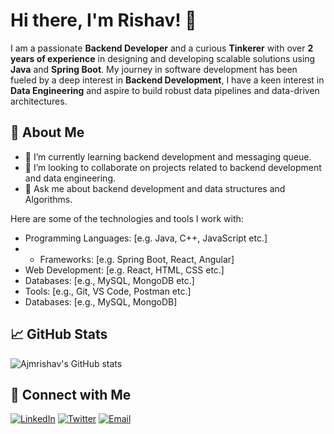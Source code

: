 # Hi there, I'm Rishav! 👋

I am a passionate **Backend Developer** and a curious **Tinkerer** with over **2 years of experience** in designing and developing scalable solutions using **Java** and **Spring Boot**. My journey in software development has been fueled by a deep interest in **Backend Development**, I have a keen interest in **Data Engineering** and aspire to build robust data pipelines and data-driven architectures.

## 🚀 About Me

- 🌱 I’m currently learning backend development and messaging queue.
- 👯 I’m looking to collaborate on projects related to backend development and data engineering.
- 💬 Ask me about backend development and data structures and Algorithms.

Here are some of the technologies and tools I work with:

- Programming Languages: [e.g. Java, C++, JavaScript etc.]
- - Frameworks: [e.g. Spring Boot, React, Angular]
- Web Development: [e.g. React, HTML, CSS etc.]
- Databases: [e.g., MySQL, MongoDB etc.]
- Tools: [e.g., Git, VS Code, Postman etc.]
- Databases: [e.g., MySQL, MongoDB]

## 📈 GitHub Stats

![Ajmrishav's GitHub stats](https://github-readme-stats.vercel.app/api?username=ajmrishav&show_icons=true&theme=radical)



## 🔗 Connect with Me

[![LinkedIn](https://img.shields.io/badge/-LinkedIn-blue?style=flat&logo=Linkedin&logoColor=white)](https://www.linkedin.com/in/rishav-ajmani/)
[![Twitter](https://img.shields.io/badge/-Twitter-blue?style=flat&logo=Twitter&logoColor=white)](https://x.com/Rishav_240)
[![Email](https://img.shields.io/badge/-Email-red?style=flat&logo=Gmail&logoColor=white)](mailto:imrishav120@gmail.com)
